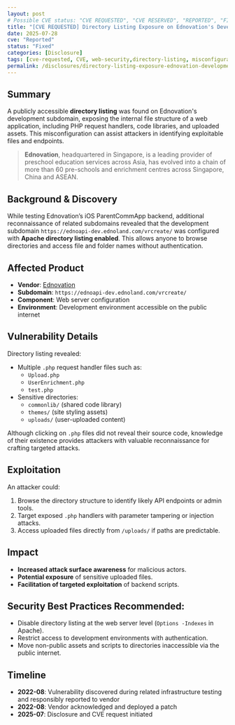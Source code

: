 ```yaml
---
layout: post
# Possible CVE status: "CVE REQUESTED", "CVE RESERVED", "REPORTED", "FIXED", "FIXED – NO CVE", "NO RESPONSE", "UNPATCHED", "CVE-YYYY-NNNNN"
title: "[CVE REQUESTED] Directory Listing Exposure on Ednovation's Development Subdomain"
date: 2025-07-28
cve: "Reported"
status: "Fixed"
categories: [Disclosure]
tags: [cve-requested, CVE, web-security,directory-listing, misconfiguration, ednovation, vulnerability]
permalink: /disclosures/directory-listing-exposure-ednovation-development-subdomain/
---
```


## Summary

A publicly accessible **directory listing** was found on Ednovation's development subdomain, exposing the internal file structure of a web application, including PHP request handlers, code libraries, and uploaded assets. This misconfiguration can assist attackers in identifying exploitable files and endpoints.

> **Ednovation**, headquartered in Singapore, is a leading provider of preschool education services across Asia, has evolved into a chain of more than 60 pre-schools and enrichment centres across Singapore, China and ASEAN.

## Background & Discovery

While testing Ednovation’s iOS ParentCommApp backend, additional reconnaissance of related subdomains revealed that the development subdomain `https://ednoapi-dev.ednoland.com/vrcreate/` was configured with **Apache directory listing enabled**. This allows anyone to browse directories and access file and folder names without authentication.

## Affected Product

- **Vendor**: [Ednovation](https://ednovation.com)
- **Subdomain**: `https://ednoapi-dev.ednoland.com/vrcreate/`
- **Component**: Web server configuration
- **Environment**: Development environment accessible on the public internet

## Vulnerability Details

Directory listing revealed:
- Multiple `.php` request handler files such as:
  - `Upload.php`
  - `UserEnrichment.php`
  - `test.php`  
- Sensitive directories:
  - `commonlib/` (shared code library)
  - `themes/` (site styling assets)
  - `uploads/` (user-uploaded content)

Although clicking on `.php` files did not reveal their source code, knowledge of their existence provides attackers with valuable reconnaissance for crafting targeted attacks.

## Exploitation

An attacker could:
1. Browse the directory structure to identify likely API endpoints or admin tools.
2. Target exposed `.php` handlers with parameter tampering or injection attacks.
3. Access uploaded files directly from `/uploads/` if paths are predictable.

## Impact

- **Increased attack surface awareness** for malicious actors.
- **Potential exposure** of sensitive uploaded files.
- **Facilitation of targeted exploitation** of backend scripts.

## **Security Best Practices Recommended**:

- Disable directory listing at the web server level (`Options -Indexes` in Apache).
- Restrict access to development environments with authentication.
- Move non-public assets and scripts to directories inaccessible via the public internet.

## Timeline

- **2022-08**: Vulnerability discovered during related infrastructure testing and responsibly reported to vendor
- **2022-08**: Vendor acknowledged and deployed a patch  
- **2025-07**: Disclosure and CVE request initiated
